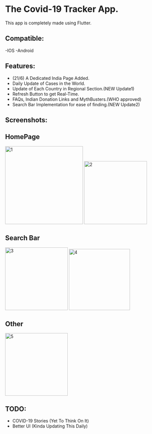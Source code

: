 # The Covid-19 Tracker App.

This app is completely made using Flutter.

## Compatible:
-IOS
-Android

## Features:
- (21/6) A Dedicated India Page Added.
- Daily Update of Cases in the World.
- Update of Each Country in Regional Section.(NEW Update1)
- Refresh Button to get Real-Time.
- FAQs, Indian Donation Links and MythBusters.(WHO approved)
- Search Bar Implementation for ease of finding.(NEW Update2)

## Screenshots:
   ## HomePage
<img width="251" alt="1" src="https://user-images.githubusercontent.com/45462725/85569512-38837680-b650-11ea-9a35-976f7d58869b.PNG">  <img width="203" alt="2" src="https://user-images.githubusercontent.com/45462725/85569508-37eae000-b650-11ea-8548-1faa1a3c80b2.PNG">
   
   ## Search Bar

<img width="202" alt="3" src="https://user-images.githubusercontent.com/45462725/85569504-37eae000-b650-11ea-9c17-a31d6fa0b9a2.PNG">        <img width="197" alt="4" src="https://user-images.githubusercontent.com/45462725/85569497-36b9b300-b650-11ea-83ec-7f139efbdd92.PNG">

   ## Other

<img width="202" alt="5" src="https://user-images.githubusercontent.com/45462725/85569514-391c0d00-b650-11ea-91f1-3ddcafd9a4e7.PNG">


## TODO:
- COVID-19 Stories (Yet To Think On It)
- Better UI (Kinda Updating This Daily)
